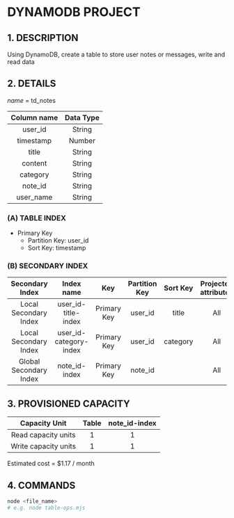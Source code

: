 # DYNAMODB PROJECT

## 1. DESCRIPTION

Using DynamoDB, create a table to store user notes or messages, write and read data

## 2. DETAILS

*name* = td_notes

| Column name | Data Type |
| :---------: | :-------: |
|   user_id   |   String  |
|  timestamp  |   Number  |
|    title    |   String  |
|   content   |   String  |
|   category  |   String  |
|   note_id   |   String  |
|  user_name  |   String  |

### (A) TABLE INDEX

- Primary Key
  - Partition Key: user_id
  - Sort Key: timestamp

### (B) SECONDARY INDEX

|     Secondary Index     |      Index name        |     Key     | Partition Key |   Sort Key  | Projected attributes |
|  :--------------------: | :--------------------: | :---------: | :-----------: | :---------: | :------------------: |
|  Local Secondary Index  | user_id-title-index    | Primary Key |    user_id    |   title     |         All          |
|  Local Secondary Index  | user_id-category-index | Primary Key |    user_id    |   category  |         All          |
| Global Secondary Index  |       note_id-index    | Primary Key |    note_id    |             |         All          |

## 3. PROVISIONED CAPACITY

|     Capacity Unit    | Table | note_id-index |
|  :-----------------: | :---: | :-----------: |
| Read capacity units  |   1   |       1       |
| Write capacity units |   1   |       1       |

Estimated cost = $1.17 / month

## 4. COMMANDS

```bash
node <file_name>
# e.g. node table-ops.mjs
```
